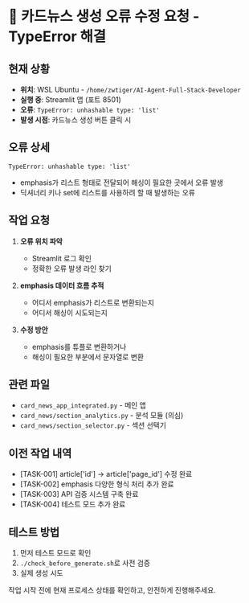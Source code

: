 # 🔧 카드뉴스 생성 오류 수정 요청 - TypeError 해결

## 현재 상황
- **위치**: WSL Ubuntu - `/home/zwtiger/AI-Agent-Full-Stack-Developer`
- **실행 중**: Streamlit 앱 (포트 8501)
- **오류**: `TypeError: unhashable type: 'list'`
- **발생 시점**: 카드뉴스 생성 버튼 클릭 시

## 오류 상세
```
TypeError: unhashable type: 'list'
```
- emphasis가 리스트 형태로 전달되어 해싱이 필요한 곳에서 오류 발생
- 딕셔너리 키나 set에 리스트를 사용하려 할 때 발생하는 오류

## 작업 요청
1. **오류 위치 파악**
   - Streamlit 로그 확인
   - 정확한 오류 발생 라인 찾기

2. **emphasis 데이터 흐름 추적**
   - 어디서 emphasis가 리스트로 변환되는지
   - 어디서 해싱이 시도되는지

3. **수정 방안**
   - emphasis를 튜플로 변환하거나
   - 해싱이 필요한 부분에서 문자열로 변환

## 관련 파일
- `card_news_app_integrated.py` - 메인 앱
- `card_news/section_analytics.py` - 분석 모듈 (의심)
- `card_news/section_selector.py` - 섹션 선택기

## 이전 작업 내역
- [TASK-001] article['id'] → article['page_id'] 수정 완료
- [TASK-002] emphasis 다양한 형식 처리 추가 완료
- [TASK-003] API 검증 시스템 구축 완료
- [TASK-004] 테스트 모드 추가 완료

## 테스트 방법
1. 먼저 테스트 모드로 확인
2. `./check_before_generate.sh`로 사전 검증
3. 실제 생성 시도

작업 시작 전에 현재 프로세스 상태를 확인하고, 안전하게 진행해주세요.
